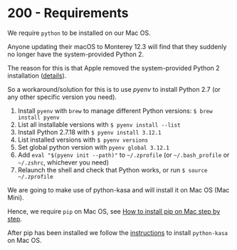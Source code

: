 # 200 - Requirements

We require ```python``` to be installed on our Mac OS.

Anyone updating their macOS to Monterey 12.3 will find that they suddenly no longer have the system-provided Python 2.

The reason for this is that Apple removed the system-provided Python 2 installation ([details](https://macmule.com/2022/01/29/macos-monterey-12-3-will-remove-python-2-7-usr-bin-python/)).

So a workaround/solution for this is to use *pyenv* to install Python 2.7 (or any other specific version you need).

1. Install ```pyenv``` with ```brew``` to manage different Python versions: ```$ brew install pyenv```
2. List all installable versions with ```$ pyenv install --list```
3. Install Python 2.7.18 with ```$ pyenv install 3.12.1```
4. List installed versions with ```$ pyenv versions```
5. Set global python version with ```pyenv global 3.12.1```
6. Add ```eval "$(pyenv init --path)"``` to ```~/.zprofile``` (or ```~/.bash_profile``` or ```~/.zshrc```, whichever you need)
7. Relaunch the shell and check that Python works, or run ```$ source ~/.zprofile```

We are going to make use of python-kasa and will install it on Mac OS (Mac Mini).

Hence, we require ```pip``` on Mac OS, see [How to install pip on Mac step by step](https://macpaw.com/how-to/install-pip-mac).

After pip has been installed we follow the [instructions](https://python-kasa.readthedocs.io/en/latest/index.html) to install ```python-kasa``` on Mac OS.

